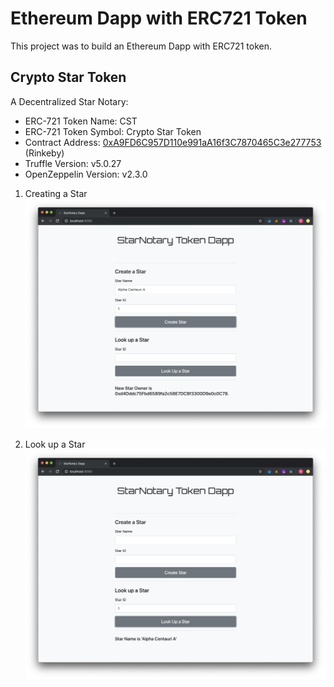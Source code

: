 # Ethereum Dapp with ERC721 Token

This project was to build an Ethereum Dapp with ERC721 token.

## Crypto Star Token
A Decentralized Star Notary:

 - ERC-721 Token Name: CST
 - ERC-721 Token Symbol: Crypto Star Token
 - Contract Address: [0xA9FD6C957D110e991aA16f3C7870465C3e277753](https://rinkeby.etherscan.io/address/0xA9FD6C957D110e991aA16f3C7870465C3e277753#cod) (Rinkeby)
 - Truffle Version: v5.0.27
 - OpenZeppelin Version: v2.3.0

1. Creating a Star
    ![Create a Star](./create-star-example.png)

2. Look up a Star
    ![Create a Star](./look-up-star-example.png)